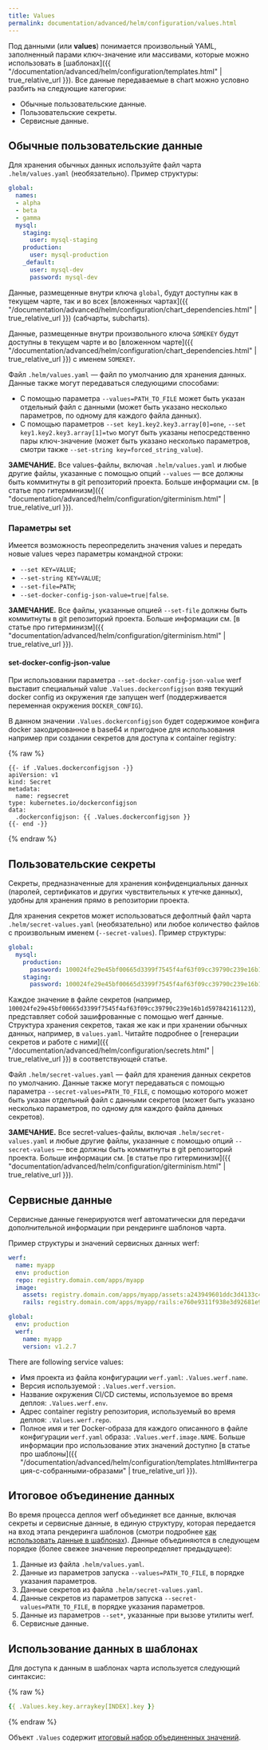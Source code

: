 ```yaml
---
title: Values
permalink: documentation/advanced/helm/configuration/values.html
---
```


Под данными (или **values**) понимается произвольный YAML, заполненный парами ключ-значение или массивами, которые можно использовать в [шаблонах]({{ "/documentation/advanced/helm/configuration/templates.html" | true_relative_url }}). Все данные передаваемые в chart можно условно разбить на следующие категории:

 - Обычные пользовательские данные.
 - Пользовательские секреты.
 - Сервисные данные.

## Обычные пользовательские данные

Для хранения обычных данных используйте файл чарта `.helm/values.yaml` (необязательно). Пример структуры:

```yaml
global:
  names:
  - alpha
  - beta
  - gamma
  mysql:
    staging:
      user: mysql-staging
    production:
      user: mysql-production
    _default:
      user: mysql-dev
      password: mysql-dev
```

Данные, размещенные внутри ключа `global`, будут доступны как в текущем чарте, так и во всех [вложенных чартах]({{ "/documentation/advanced/helm/configuration/chart_dependencies.html" | true_relative_url }}) (сабчарты, subcharts).

Данные, размещенные внутри произвольного ключа `SOMEKEY` будут доступны в текущем чарте и во [вложенном чарте]({{ "/documentation/advanced/helm/configuration/chart_dependencies.html" | true_relative_url }}) с именем `SOMEKEY`.

Файл `.helm/values.yaml` — файл по умолчанию для хранения данных. Данные также могут передаваться следующими способами:

 * С помощью параметра `--values=PATH_TO_FILE` может быть указан отдельный файл с данными (может быть указано несколько параметров, по одному для каждого файла данных).
 * С помощью параметров `--set key1.key2.key3.array[0]=one`, `--set key1.key2.key3.array[1]=two` могут быть указаны непосредственно пары ключ-значение (может быть указано несколько параметров, смотри также `--set-string key=forced_string_value`).

**ЗАМЕЧАНИЕ.** Все values-файлы, включая `.helm/values.yaml` и любые другие файлы, указанные с помощью опций `--values` — все должны быть коммитнуты в git репозиторий проекта. Больше информации см. [в статье про гитерминизм]({{ "documentation/advanced/helm/configuration/giterminism.html" | true_relative_url }}).

### Параметры set

Имеется возможность переопределить значения values и передать новые values через параметры командной строки:

 - `--set KEY=VALUE`;
 - `--set-string KEY=VALUE`;
 - `--set-file=PATH`;
 - `--set-docker-config-json-value=true|false`.

**ЗАМЕЧАНИЕ.** Все файлы, указанные опцией `--set-file` должны быть коммитнуты в git репозиторий проекта. Больше информации см. [в статье про гитерминизм]({{ "documentation/advanced/helm/configuration/giterminism.html" | true_relative_url }}).

#### set-docker-config-json-value

При использовании параметра `--set-docker-config-json-value` werf выставит специальный value `.Values.dockerconfigjson` взяв текущий docker config из окружения где запущен werf (поддерживается переменная окружения `DOCKER_CONFIG`).

В данном значении `.Values.dockerconfigjson` будет содержимое конфига docker закодированное в base64 и пригодное для использования например при создании секретов для доступа к container registry:

{% raw %}
```
{{- if .Values.dockerconfigjson -}}
apiVersion: v1
kind: Secret
metadata:
  name: regsecret
type: kubernetes.io/dockerconfigjson
data:
  .dockerconfigjson: {{ .Values.dockerconfigjson }}
{{- end -}}
```
{% endraw %}

## Пользовательские секреты

Секреты, предназначенные для хранения конфиденциальных данных (паролей, сертификатов и других чувствительных к утечке данных), удобны для хранения прямо в репозитории проекта.

Для хранения секретов может использоваться дефолтный файл чарта `.helm/secret-values.yaml` (необязательно) или любое количество файлов с произвольным именем (`--secret-values`). Пример структуры:

```yaml
global:
  mysql:
    production:
      password: 100024fe29e45bf00665d3399f7545f4af63f09cc39790c239e16b1d597842161123
    staging:
      password: 100024fe29e45bf00665d3399f7545f4af63f09cc39790c239e16b1d597842161123
```

Каждое значение в файле секретов (например, `100024fe29e45bf00665d3399f7545f4af63f09cc39790c239e16b1d597842161123`), представляет собой зашифрованные с помощью werf данные. Структура хранения секретов, такая же как и при хранении обычных данных, например, в `values.yaml`. Читайте подробнее о [генерации секретов и работе с ними]({{ "/documentation/advanced/helm/configuration/secrets.html" | true_relative_url }}) в соответствующей статье.

Файл `.helm/secret-values.yaml` — файл для хранения данных секретов по умолчанию. Данные также могут передаваться с помощью параметра `--secret-values=PATH_TO_FILE`, с помощью которого может быть указан отдельный файл с данными секретов (может быть указано несколько параметров, по одному для каждого файла данных секретов).

**ЗАМЕЧАНИЕ.** Все secret-values-файлы, включая `.helm/secret-values.yaml` и любые другие файлы, указанные с помощью опций `--secret-values` — все должны быть коммитнуты в git репозиторий проекта. Больше информации см. [в статье про гитерминизм]({{ "documentation/advanced/helm/configuration/giterminism.html" | true_relative_url }}).

## Сервисные данные

Сервисные данные генерируются werf автоматически для передачи дополнительной информации при рендеринге шаблонов чарта.

Пример структуры и значений сервисных данных werf:

```yaml
werf:
  name: myapp
  env: production
  repo: registry.domain.com/apps/myapp
  image:
    assets: registry.domain.com/apps/myapp/assets:a243949601ddc3d4133c4d5269ba23ed58cb8b18bf2b64047f35abd2-1598024377816
    rails: registry.domain.com/apps/myapp/rails:e760e9311f938e3d92681e93da3a81e176aa7f7e684ee06d092ec199-1598269478292

global:
  env: production
  werf:
    name: myapp
    version: v1.2.7
```

There are following service values:
 - Имя проекта из файла конфигурации `werf.yaml`: `.Values.werf.name`.
 - Версия используемой : `.Values.werf.version`.
 - Название окружения CI/CD системы, используемое во время деплоя: `.Values.werf.env`.
 - Адрес container registry репозитория, используемый во время деплоя: `.Values.werf.repo`.
 - Полное имя и тег Docker-образа для каждого описанного в файле конфигурации `werf.yaml` образа: `.Values.werf.image.NAME`. Больше информации про использование этих значений доступно [в статье про шаблоны]({{ "/documentation/advanced/helm/configuration/templates.html#интеграция-с-собранными-образами" | true_relative_url }}).

## Итоговое объединение данных

<!-- This section could be in internals -->

Во время процесса деплоя werf объединяет все данные, включая секреты и сервисные данные, в единую структуру, которая передается на вход этапа рендеринга шаблонов (смотри подробнее [как использовать данные в шаблонах](#использование-данных-в-шаблонах)). Данные объединяются в следующем порядке (более свежее значение переопределяет предыдущее):

 1. Данные из файла `.helm/values.yaml`.
 2. Данные из параметров запуска `--values=PATH_TO_FILE`, в порядке указания параметров.
 3. Данные секретов из файла `.helm/secret-values.yaml`.
 4. Данные секретов из параметров запуска `--secret-values=PATH_TO_FILE`, в порядке указания параметров.
 5. Данные из параметров `--set*`, указанные при вызове утилиты werf.
 6. Сервисные данные.

## Использование данных в шаблонах

Для доступа к данным в шаблонах чарта используется следующий синтаксис:

{% raw %}
```yaml
{{ .Values.key.key.arraykey[INDEX].key }}
```
{% endraw %}

Объект `.Values` содержит [итоговый набор объединенных значений](#итоговое-объединение-данных).
